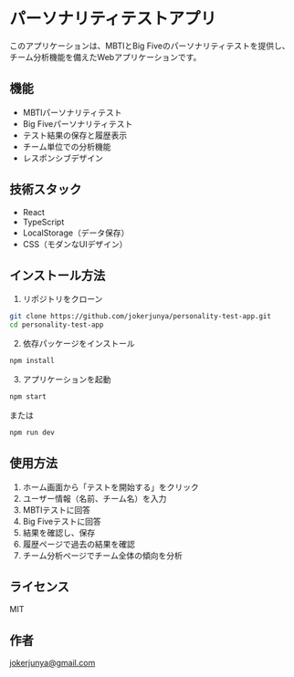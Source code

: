 # パーソナリティテストアプリ

このアプリケーションは、MBTIとBig Fiveのパーソナリティテストを提供し、チーム分析機能を備えたWebアプリケーションです。

## 機能

- MBTIパーソナリティテスト
- Big Fiveパーソナリティテスト
- テスト結果の保存と履歴表示
- チーム単位での分析機能
- レスポンシブデザイン

## 技術スタック

- React
- TypeScript
- LocalStorage（データ保存）
- CSS（モダンなUIデザイン）

## インストール方法

1. リポジトリをクローン
```bash
git clone https://github.com/jokerjunya/personality-test-app.git
cd personality-test-app
```

2. 依存パッケージをインストール
```bash
npm install
```

3. アプリケーションを起動
```bash
npm start
```

または

```bash
npm run dev
```

## 使用方法

1. ホーム画面から「テストを開始する」をクリック
2. ユーザー情報（名前、チーム名）を入力
3. MBTIテストに回答
4. Big Fiveテストに回答
5. 結果を確認し、保存
6. 履歴ページで過去の結果を確認
7. チーム分析ページでチーム全体の傾向を分析

## ライセンス

MIT

## 作者

jokerjunya@gmail.com
